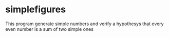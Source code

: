 # simplefigures
This program generate simple numbers and verify a hypothesys that every even number is a sum of two simple ones
